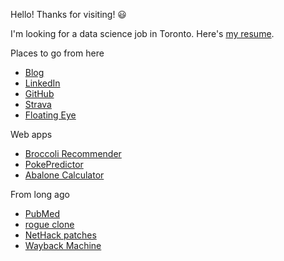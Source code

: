 Hello! Thanks for visiting! 😃  

I'm looking for a data science job in Toronto.
Here's [my resume](mlehotay-resume.pdf).

Places to go from here

* [Blog](https://mlehotay.github.io/blog/)
* [LinkedIn](https://www.linkedin.com/in/mlehotay/)
* [GitHub](https://github.com/mlehotay)
* [Strava](https://www.strava.com/athletes/mlehotay)
* [Floating Eye](http://www.floatingeye.net/)



Web apps

- [Broccoli Recommender](http://broccoli.floatingeye.net/)
- [PokePredictor](http://pokepredictor.floatingeye.net/)
- [Abalone Calculator](http://abalone.floatingeye.net/)



From long ago

* [PubMed](http://www.ncbi.nlm.nih.gov/entrez/query.fcgi?cmd=Retrieve&db=PubMed&list_uids=15993867,15499384,12758148,11825885,11308020&dopt=DocSum)
* [rogue clone](http://rogueclone.sourceforge.net/)
* [NetHack patches](https://bilious.alt.org/?search&searchbar=lehotay)
* [Wayback Machine](https://web.archive.org/web/20050419172530/http://michael.lehotay.com/)
